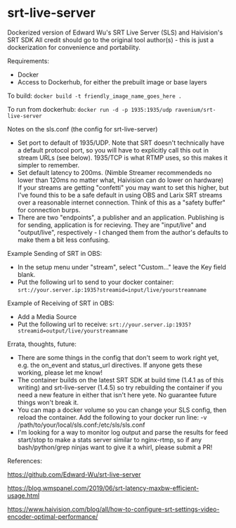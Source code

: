 # srt-live-server
Dockerized version of Edward Wu's SRT Live Server (SLS) and Haivision's SRT SDK
All credit should go to the original tool author(s) - this is just a dockerization for convenience and portability.

Requirements:
* Docker
* Access to Dockerhub, for either the prebuilt image or base layers

To build:
`docker build -t friendly_image_name_goes_here .`

To run from dockerhub:
`docker run -d -p 1935:1935/udp ravenium/srt-live-server`

Notes on the sls.conf (the config for srt-live-server)
* Set port to default of 1935/UDP.  Note that SRT doesn't technically have a default protocol port, so you will have to explicitly call this out in stream URLs (see below).  1935/TCP is what RTMP uses, so this makes it simpler to remember.
* Set default latency to 200ms. (Nimble Streamer recommendeds no lower than 120ms no matter what, Haivision can do lower on hardware)  If your streams are getting "confetti" you may want to set this higher, but I've found this to be a safe default in using OBS and Larix SRT streams over a reasonable internet connection. Think of this as a "safety buffer" for connection burps.
* There are two "endpoints", a publisher and an application.  Publishing is for sending, application is for recieving. They are "input/live" and "output/live", respectively - I changed them from the author's defaults to make them a bit less confusing.


Example Sending of SRT in OBS:
* In the setup menu under "stream", select "Custom..."  leave the Key field blank.
* Put the following url to send to your docker container: `srt://your.server.ip:1935?streamid=input/live/yourstreamname`

Example of Receiving of SRT in OBS:
* Add a Media Source
* Put the following url to receive: `srt://your.server.ip:1935?streamid=output/live/yourstreamname`

Errata, thoughts, future:
* There are some things in the config that don't seem to work right yet, e.g. the on_event and status_url directives.  If anyone gets these working, please let me know!
* The container builds on the latest SRT SDK at build time (1.4.1 as of this writing) and srt-live-server (1.4.5) so try rebuilding the container if you need a new feature in either that isn't here yete.  No guarantee future things won't break it.
* You can map a docker volume so you can change your SLS config, then reload the container.  Add the following to your docker run line: -v /path/to/your/local/sls.conf:/etc/sls/sls.conf
* I'm looking for a way to monitor log output and parse the results for feed start/stop to make a stats server similar to nginx-rtmp, so if any bash/python/grep ninjas want to give it a whirl, please submit a PR!


References:

https://github.com/Edward-Wu/srt-live-server

https://blog.wmspanel.com/2019/06/srt-latency-maxbw-efficient-usage.html

https://www.haivision.com/blog/all/how-to-configure-srt-settings-video-encoder-optimal-performance/


